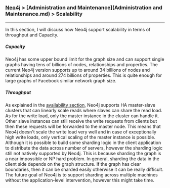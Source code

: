 

### [Neo4j](../Neo4j.md) > [Administration and Maintenance](Administration and Maintenance.md) > Scalability
___

In this section, I will discuss how Neo4j support scalability in terms of throughput and Capacity.


##### Capacity 


Neo4j has some upper bound limit for the graph size and can support single graphs having tens of billions of nodes, relationships and properties. The current Neo4j version supports up to around 34 billions of nodes and relationships and around 274 billions of properties. This is quite enough for large graphs of Facebook similar network graph size.##### Throughput
As explained in the [availability section](Availability.md), Neo4j supports HA master-slave clusters that can linearly scale reads where slaves can share the read load.  As for the write load, only the master instance in the cluster can handle it. Other slave instances can still receive the write requests from clients but then these requests will be forwarded to the master node. This means that Neo4j doesn't scale the write load very well and in case of exceptionally high write loads, only vertical scaling of the master instance is possible. Although it is possible to build some sharding logic in the client application to distribute the data across number of servers, however the sharding logic still not natively supported by Neo4j. This is because sharding the graph is a near impossible or NP hard problem. In general, sharding the data in the client side depends on the graph structure. If the graph has clear boundaries, then it can be sharded easily otherwise it can be really difficult. The future goal of Neo4j is to support sharding across multiple machines without the application-level intervention, however this might take time.